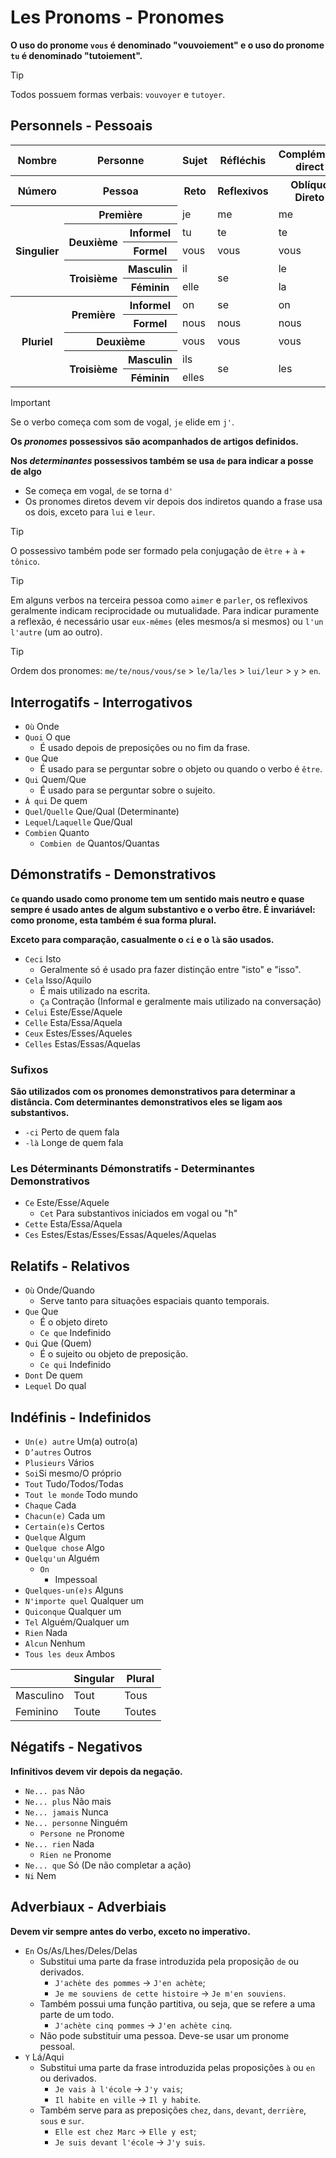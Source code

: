 # Les Pronoms - Pronomes

**O uso do pronome `vous` é denominado "vouvoiement" e o uso do pronome `tu` é denominado "tutoiement".**

> [!TIP]
> Todos possuem formas verbais: `vouvoyer` e `tutoyer`.

## Personnels - Pessoais

<table>
    <thead>
        <tr>
            <th>Nombre</th>
            <th colspan="2">Personne</th>
            <th>Sujet</th>
            <th>Réfléchis</th>
            <th>Complément direct</th>
            <th>Complément Indirect</th>
            <th>Tonique</th>
            <th>Déterminants Possessifs</th>
            <th>Possessifs</th>
        </tr>
    </thead>
    <tr>
        <th>Número</th>
        <th colspan="2">Pessoa</th>
        <th>Reto</th>
        <th>Reflexivos</th>
        <th>Oblíquo Direto</th>
        <th>Oblíquo Indireto</th>
        <th>Tônicos ou disjuntivos</th>
        <th>Determinantes Possessivos</th>
        <th>Possessivos</th>
    </tr>
    <tr>
        <th rowspan="5">Singulier</th>
        <th colspan="2">Première</th>
        <td>je</td>
        <td>me</td>
        <td>me</td>
        <td>me</td>
        <td>moi</td>
        <td>mon/ma/mes</td>
        <td>mien/mienne</td>
    </tr>
    <tr>
        <th rowspan="2">Deuxième</th>
        <th>Informel</th>
        <td>tu</td>
        <td>te</td>
        <td>te</td>
        <td>te</td>
        <td>toi</td>
        <td>ton/ta/tes</td>
        <td>tien/tienne</td>
    </tr>
    <tr>
        <th>Formel</th>
        <td>vous</td>
        <td>vous</td>
        <td>vous</td>
        <td>vous</td>
        <td>vous</td>
        <td>votre/vos</td>
        <td>vôtre</td>
    </tr>
    <tr>
        <th rowspan="2">Troisième</th>
        <th>Masculin</th>
        <td>il</td>
        <td rowspan="2">se</td>
        <td>le</td>
        <td rowspan="2">lui</td>
        <td>lui</td>
        <td rowspan="2">son/sa/ses</td>
        <td rowspan="2">sien/sienne</td>
    </tr>
    <tr>
        <th>Féminin</th>
        <td>elle</td>
        <td>la</td>
        <td>elle</td>
    </tr>
    <tr>
        <th rowspan="5">Pluriel</th>
        <th rowspan="2">Première</th>
        <th>Informel</th>
        <td>on</td>
        <td>se</td>
        <td>on</td>
        <td colspan="4"></td>
    </tr>
    <tr>
        <th>Formel</th>
        <td>nous</td>
        <td>nous</td>
        <td>nous</td>
        <td>nous</td>
        <td>nous</td>
        <td>notre/nos</td>
        <td>nôtre</td>
    </tr>
    <tr>
        <th colspan="2">Deuxième</th>
        <td>vous</td>
        <td>vous</td>
        <td>vous</td>
        <td>vous</td>
        <td>vous</td>
        <td>votre/vos</td>
        <td>vôtre</td>
    </tr>
    <tr>
        <th rowspan="2">Troisième</th>
        <th>Masculin</th>
        <td>ils</td>
        <td rowspan="2">se</td>
        <td rowspan="2">les</td>
        <td rowspan="2">leur</td>
        <td>eux</td>
        <td rowspan="2">leur/leurs</td>
        <td rowspan="2">leur</td>
    </tr>
    <tr>
        <th>Féminin</th>
        <td>elles</td>
        <td>elles</td>
    </tr>
</table>

> [!IMPORTANT]
> Se o verbo começa com som de vogal, `je` elide em `j'`.

**Os _pronomes_ possessivos são acompanhados de artigos definidos.**

**Nos _determinantes_ possessivos também se usa `de` para indicar a posse de algo**

-   Se começa em vogal, `de` se torna `d'`
-   Os pronomes diretos devem vir depois dos indiretos quando a frase usa os dois, exceto para `lui` e `leur`.

> [!TIP]
> O possessivo também pode ser formado pela conjugação de `être` + `à` + `tônico`.

> [!TIP]
> Em alguns verbos na terceira pessoa como `aimer` e `parler`, os reflexivos geralmente indicam reciprocidade ou mutualidade. Para indicar puramente a reflexão, é necessário usar `eux-mêmes` (eles mesmos/a si mesmos) ou `l'un l'autre` (um ao outro).

> [!TIP]
> Ordem dos pronomes: `me/te/nous/vous/se` > `le/la/les` > `lui/leur` > `y` > `en`.

## Interrogatifs - Interrogativos

-   `Où` Onde
-   `Quoi` O que
    -   É usado depois de preposições ou no fim da frase.
-   `Que` Que
    -   É usado para se perguntar sobre o objeto ou quando o verbo é `être`.
-   `Qui` Quem/Que
    -   É usado para se perguntar sobre o sujeito.
-   `À qui` De quem
-   `Quel`/`Quelle` Que/Qual (Determinante)
-   `Lequel`/`Laquelle` Que/Qual
-   `Combien` Quanto
    -   `Combien de` Quantos/Quantas

## Démonstratifs - Demonstrativos

**`Ce` quando usado como pronome tem um sentido mais neutro e quase sempre é usado antes de algum substantivo e o verbo être. É invariável: como pronome, esta também é sua forma plural.**

**Exceto para comparação, casualmente o `ci` e o `là` são usados.**

-   `Ceci` Isto
    -   Geralmente só é usado pra fazer distinção entre "isto" e "isso".
-   `Cela` Isso/Aquilo
    -   É mais utilizado na escrita.
    -   `Ça` Contração (Informal e geralmente mais utilizado na conversação)
-   `Celui` Este/Esse/Aquele
-   `Celle` Esta/Essa/Aquela
-   `Ceux` Estes/Esses/Aqueles
-   `Celles` Estas/Essas/Aquelas

### Sufixos

**São utilizados com os pronomes demonstrativos para determinar a distância. Com determinantes demonstrativos eles se ligam aos substantivos.**

-   `-ci` Perto de quem fala
-   `-là` Longe de quem fala

### Les Déterminants Démonstratifs - Determinantes Demonstrativos

-   `Ce` Este/Esse/Aquele
    -   `Cet` Para substantivos iniciados em vogal ou "h"
-   `Cette` Esta/Essa/Aquela
-   `Ces` Estes/Estas/Esses/Essas/Aqueles/Aquelas

## Relatifs - Relativos

-   `Où` Onde/Quando
    -   Serve tanto para situações espaciais quanto temporais.
-   `Que` Que
    -   É o objeto direto
    -   `Ce que` Indefinido
-   `Qui` Que (Quem)
    -   É o sujeito ou objeto de preposição.
    -   `Ce qui` Indefinido
-   `Dont` De quem
-   `Lequel` Do qual

## Indéfinis - Indefinidos

-   `Un(e) autre` Um(a) outro(a)
-   `D’autres` Outros
-   `Plusieurs` Vários
-   `Soi`Si mesmo/O próprio
-   `Tout` Tudo/Todos/Todas
-   `Tout le monde` Todo mundo
-   `Chaque` Cada
-   `Chacun(e)` Cada um
-   `Certain(e)s` Certos
-   `Quelque` Algum
-   `Quelque chose` Algo
-   `Quelqu'un` Alguém
    -   `On`
        -   Impessoal
-   `Quelques-un(e)s` Alguns
-   `N'importe quel` Qualquer um
-   `Quiconque` Qualquer um
-   `Tel` Alguém/Qualquer um
-   `Rien` Nada
-   `Alcun` Nenhum
-   `Tous les deux` Ambos

|           | Singular | Plural |
| --------- | -------- | ------ |
| Masculino | Tout     | Tous   |
| Feminino  | Toute    | Toutes |

## Négatifs - Negativos

**Infinitivos devem vir depois da negação.**

-   `Ne... pas` Não
-   `Ne... plus` Não mais
-   `Ne... jamais` Nunca
-   `Ne... personne` Ninguém
    -   `Persone ne` Pronome
-   `Ne... rien` Nada
    -   `Rien ne` Pronome
-   `Ne... que` Só (De não completar a ação)
-   `Ni` Nem

## Adverbiaux - Adverbiais

**Devem vir sempre antes do verbo, exceto no imperativo.**

-   `En` Os/As/Lhes/Deles/Delas
    -   Substitui uma parte da frase introduzida pela proposição `de` ou derivados.
        -   `J'achète des pommes` → `J'en achète`;
        -   `Je me souviens de cette histoire` → `Je m'en souviens`.
    -   Também possui uma função partitiva, ou seja, que se refere a uma parte de um todo.
        -   `J'achète cinq pommes` → `J'en achète cinq`.
    -   Não pode substituir uma pessoa. Deve-se usar um pronome pessoal.
-   `Y` Lá/Aqui
    -   Substitui uma parte da frase introduzida pelas proposições `à` ou `en` ou derivados.
        -   `Je vais à l'école` → `J'y vais`;
        -   `Il habite en ville` → `Il y habite`.
    -   Também serve para as preposições `chez`, `dans`, `devant`, `derrière`, `sous` e `sur`.
        -   `Elle est chez Marc` → `Elle y est`;
        -   `Je suis devant l'école` → `J'y suis`.
